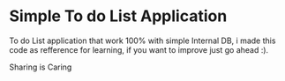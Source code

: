 # Simple To do List Application

To do List application that work 100% with simple Internal DB, i made this code as refference for learning, if you want to improve just go ahead :).

Sharing is Caring
